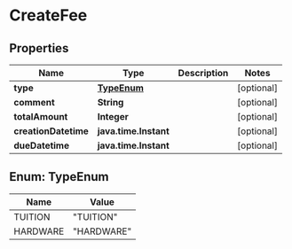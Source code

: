 

# CreateFee


## Properties

Name | Type | Description | Notes
------------ | ------------- | ------------- | -------------
**type** | [**TypeEnum**](#TypeEnum) |  |  [optional]
**comment** | **String** |  |  [optional]
**totalAmount** | **Integer** |  |  [optional]
**creationDatetime** | **java.time.Instant** |  |  [optional]
**dueDatetime** | **java.time.Instant** |  |  [optional]



## Enum: TypeEnum

Name | Value
---- | -----
TUITION | &quot;TUITION&quot;
HARDWARE | &quot;HARDWARE&quot;



